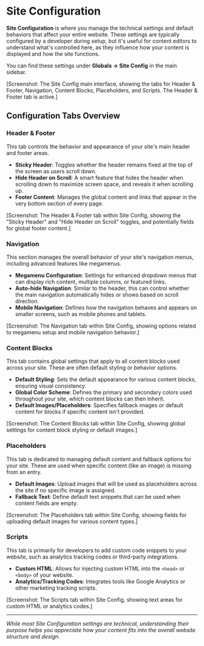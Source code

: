# Site Configuration

**Site Configuration** is where you manage the technical settings and default behaviors that affect your entire website. These settings are typically configured by a developer during setup, but it's useful for content editors to understand what's controlled here, as they influence how your content is displayed and how the site functions.

You can find these settings under **Globals → Site Config** in the main sidebar.

[Screenshot: The Site Config main interface, showing the tabs for Header & Footer, Navigation, Content Blocks, Placeholders, and Scripts. The Header & Footer tab is active.]

## Configuration Tabs Overview

### Header & Footer

This tab controls the behavior and appearance of your site's main header and footer areas.

-   **Sticky Header**: Toggles whether the header remains fixed at the top of the screen as users scroll down.
-   **Hide Header on Scroll**: A smart feature that hides the header when scrolling down to maximize screen space, and reveals it when scrolling up.
-   **Footer Content**: Manages the global content and links that appear in the very bottom section of every page.

[Screenshot: The Header & Footer tab within Site Config, showing the "Sticky Header" and "Hide Header on Scroll" toggles, and potentially fields for global footer content.]

### Navigation

This section manages the overall behavior of your site's navigation menus, including advanced features like megamenus.

-   **Megamenu Configuration**: Settings for enhanced dropdown menus that can display rich content, multiple columns, or featured links.
-   **Auto-hide Navigation**: Similar to the header, this can control whether the main navigation automatically hides or shows based on scroll direction.
-   **Mobile Navigation**: Defines how the navigation behaves and appears on smaller screens, such as mobile phones and tablets.

[Screenshot: The Navigation tab within Site Config, showing options related to megamenu setup and mobile navigation behavior.]

### Content Blocks

This tab contains global settings that apply to all content blocks used across your site. These are often default styling or behavior options.

-   **Default Styling**: Sets the default appearance for various content blocks, ensuring visual consistency.
-   **Global Color Scheme**: Defines the primary and secondary colors used throughout your site, which content blocks can then inherit.
-   **Default Images/Placeholders**: Specifies fallback images or default content for blocks if specific content isn't provided.

[Screenshot: The Content Blocks tab within Site Config, showing global settings for content block styling or default images.]

### Placeholders

This tab is dedicated to managing default content and fallback options for your site. These are used when specific content (like an image) is missing from an entry.

-   **Default Images**: Upload images that will be used as placeholders across the site if no specific image is assigned.
-   **Fallback Text**: Define default text snippets that can be used when content fields are empty.

[Screenshot: The Placeholders tab within Site Config, showing fields for uploading default images for various content types.]

### Scripts

This tab is primarily for developers to add custom code snippets to your website, such as analytics tracking codes or third-party integrations.

-   **Custom HTML**: Allows for injecting custom HTML into the `<head>` or `<body>` of your website.
-   **Analytics/Tracking Codes**: Integrates tools like Google Analytics or other marketing tracking scripts.

[Screenshot: The Scripts tab within Site Config, showing text areas for custom HTML or analytics codes.]

---

*While most Site Configuration settings are technical, understanding their purpose helps you appreciate how your content fits into the overall website structure and design.*
